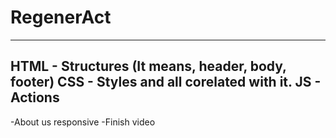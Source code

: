 # RegenerAct
----------
HTML - Structures (It means, header, body, footer)
CSS - Styles and all corelated with it.
JS - Actions
----------

-About us responsive
-Finish video
